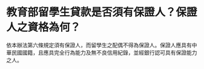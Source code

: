 # 教育部留學生貸款是否須有保證人？保證人之資格為何？

依本辦法第六條規定須有保證人，而留學生之配偶不得為保證人。保證人應具有中華民國國籍，且應具完全行為能力及無不良信用紀錄，並經銀行認可具有保證能力之人。
